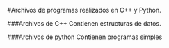 #Archivos de programas realizados en C++ y Python.

###Archivos de C++
Contienen estructuras de datos.

###Archivos de python
Contienen programas simples 
